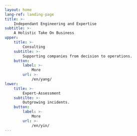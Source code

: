 ```yaml
---
layout: home
lang-ref: landing-page
title: >-
    Independant Engineering and Expertise
subtitle: >-
    A Holistic Take On Business
upper:
    title: >-
        Consulting
    subtitle: >-
        Supporting companies from decision to operations.
    button:
        label: >-
            More
        url: >-
            /en/yang/
lower:
    title: >-
        Expert-Assessment
    subtilte: >-
        Outgrowing incidents.
    button:
        label: >-
            More
        url: >-
            /en/yin/
---
```

